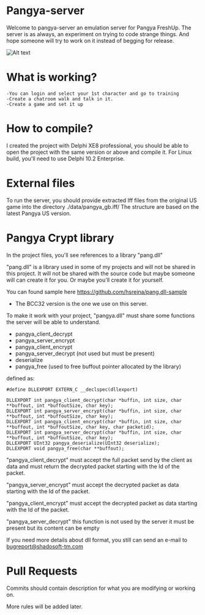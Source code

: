 # Pangya-server
Welcome to pangya-server an emulation server for Pangya FreshUp.
The server is as always, an experiment on trying to code strange things. And hope someone will try to work on it instead of begging for release.

![Alt text](https://cloud.githubusercontent.com/assets/7342613/12693090/612aed5e-c6cf-11e5-9650-fbfa190746f4.png "Optional title")

# What is working?
    -You can login and select your 1st character and go to training
    -Create a chatroom walk and talk in it.
    -Create a game and set it up

# How to compile?
I created the project with Delphi XE8 professional, you should be able to open the project with the same version or above and compile it.
For Linux build, you'll need to use Delphi 10.2 Enterprise.


# External files
To run the server, you should provide extracted Iff files from the original US game into the directory ./data/pangya_gb.iff/
The structure are based on the latest Pangya US version.

# Pangya Crypt library
In the project files, you'll see references to a library "pang.dll"

"pang.dll" is a library used in some of my projects and will not be shared in this project. It will not be shared with the source code but maybe someone will can create it for you. Or maybe you'll create it for yourself.

You can found sample here
https://github.com/hsreina/pang.dll-sample

- The BCC32 version is the one we use on this server.

To make it work with your project, "pangya.dll" must share some functions the server will be able to understand.
  - pangya_client_decrypt
  - pangya_server_encrypt
  - pangya_client_encrypt
  - pangya_server_decrypt (not used but must be present)
  - deserialize
  - pangya_free (used to free buffout pointer allocated by the library)

defined as:

    #define DLLEXPORT EXTERN_C __declspec(dllexport)
    
    DLLEXPORT int pangya_client_decrypt(char *buffin, int size, char **buffout, int *buffoutSize, char key);
    DLLEXPORT int pangya_server_encrypt(char *buffin, int size, char **buffout, int *buffoutSize, char key);
    DLLEXPORT int pangya_client_encrypt(char *buffin, int size, char **buffout, int *buffoutSize, char key, char packetid);
	DLLEXPORT int pangya_server_decrypt(char *buffin, int size, char **buffout, int *buffoutSize, char key);
    DLLEXPORT UInt32 pangya_deserialize(UInt32 deserialize);
	DLLEXPORT void pangya_free(char **buffout);

"pangya_client_decrypt" must accept the full packet send by the client as data and must return the decrypted packet starting with the Id of the packet.

"pangya_server_encrypt" must accept the decrypted packet as data starting with the Id of the packet.

"pangya_client_encrypt" must accept the decrypted packet as data starting with the Id of the packet.

"pangya_server_decrypt" this function is not used by the server it must be present but its content can be empty

If you need more details about dll format, you still can send an e-mail to bugreport@shadosoft-tm.com

# Pull Requests
Commits should contain description for what you are modifying or working on. 

More rules will be added later.

